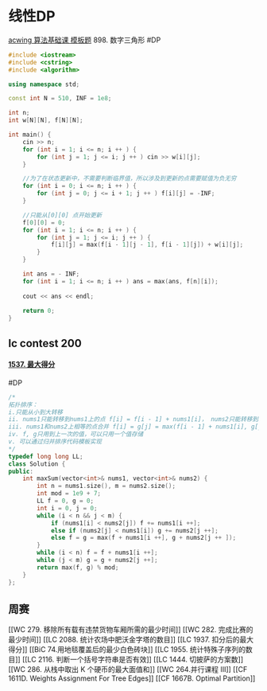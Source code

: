 # 线性DP

[acwing 算法基础课 模板题](https://www.acwing.com/problem/content/900/)
898. 数字三角形
#DP
~~~c++
#include <iostream>
#include <cstring>
#include <algorithm>

using namespace std;

const int N = 510, INF = 1e8; 

int n; 
int w[N][N], f[N][N]; 

int main() {
    cin >> n;
    for (int i = 1; i <= n; i ++ ) {
        for (int j = 1; j <= i; j ++ ) cin >> w[i][j]; 
    }

    //为了在状态更新中，不需要判断临界值，所以涉及到更新的点需要赋值为负无穷
    for (int i = 0; i <= n; i ++ ) {
        for (int j = 0; j <= i + 1; j ++ ) f[i][j] = -INF;
    }

	//只能从[0][0] 点开始更新
    f[0][0] = 0; 
    for (int i = 1; i <= n; i ++ ) {
        for (int j = 1; j <= i; j ++ ) {
            f[i][j] = max(f[i - 1][j - 1], f[i - 1][j]) + w[i][j]; 
        }
    }

    int ans = - INF; 
    for (int i = 1; i <= n; i ++ ) ans = max(ans, f[n][i]); 
    
    cout << ans << endl; 
    
    return 0; 
}
~~~

## lc contest 200
#### [1537. 最大得分](https://leetcode-cn.com/problems/get-the-maximum-score/)
#DP
~~~c++
/*
拓扑排序： 
i.只能从小到大转移 
ii. nums1只能转移到nums1上的点 f[i] = f[i - 1] + nums1[i]， nums2只能转移到nums2上的点 g[i] = g[i - 1] + nums2[i];
iii. nums1和nums2上相等的点合并 f[i] = g[j] = max(f[i - 1] + nums1[i], g[j - 1] + nums2[j]);
iv. f, g只用到上一次的值，可以只用一个值存储
v. 可以通过归并排序代码模板实现
*/
typedef long long LL;
class Solution {
public:
    int maxSum(vector<int>& nums1, vector<int>& nums2) {
        int n = nums1.size(), m = nums2.size();
        int mod = 1e9 + 7; 
        LL f = 0, g = 0; 
        int i = 0, j = 0;
        while (i < n && j < m) {
            if (nums1[i] < nums2[j]) f += nums1[i ++];
            else if (nums2[j] < nums1[i]) g += nums2[j ++];
            else f = g = max(f + nums1[i ++], g + nums2[j ++ ]);
        }
        while (i < n) f = f + nums1[i ++];
        while (j < m) g = g + nums2[j ++];
        return max(f, g) % mod; 
    }
};
~~~

## 周赛
[[WC 279. 移除所有载有违禁货物车厢所需的最少时间]]
[[WC 282. 完成比赛的最少时间]]
[[LC 2088. 统计农场中肥沃金字塔的数目]]
[[LC 1937. 扣分后的最大得分]]
[[BiC 74.用地毯覆盖后的最少白色砖块]]
[[LC 1955. 统计特殊子序列的数目]]
[[LC 2116. 判断一个括号字符串是否有效]]
[[LC 1444. 切披萨的方案数]]
[[WC 286. 从栈中取出 K 个硬币的最大面值和]]
[[WC 264.并行课程 III]]
[[CF 1611D. Weights Assignment For Tree Edges]]
[[CF 1667B. Optimal Partition]]